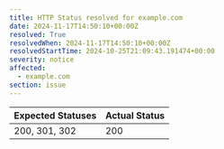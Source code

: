 ```yaml
---
title: HTTP Status resolved for example.com
date: 2024-11-17T14:50:10+00:00Z
resolved: True
resolvedWhen: 2024-11-17T14:50:10+00:00Z
resolvedStartTime: 2024-10-25T21:09:43.191474+00:00
severity: notice
affected:
  - example.com
section: issue
---
```


| Expected Statuses | Actual Status  |
|-------------------|----------------|
| 200, 301, 302 | 200 |
